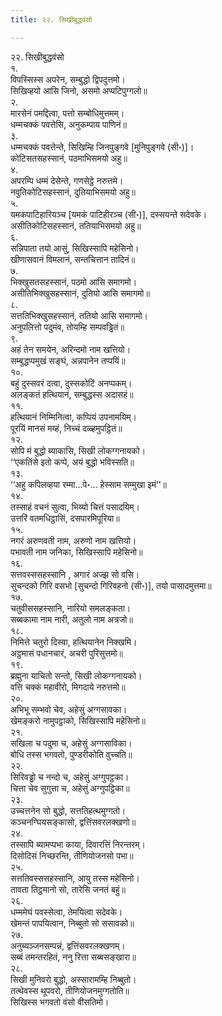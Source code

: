 ```yaml
---
title: २२. सिखीबुद्धवंसो

---
```

२२. सिखीबुद्धवंसो  
१.  
विपस्सिस्स अपरेन, सम्बुद्धो द्विपदुत्तमो।  
सिखिव्हयो आसि जिनो, असमो अप्पटिपुग्गलो॥  
२.  
मारसेनं पमद्दित्वा, पत्तो सम्बोधिमुत्तमम्।  
धम्मचक्कं पवत्तेसि, अनुकम्पाय पाणिनं॥  
३.  
धम्मचक्कं पवत्तेन्ते, सिखिम्हि जिनपुङ्गवे [मुनिपुङ्गवे (सी॰)]।  
कोटिसतसहस्सानं, पठमाभिसमयो अहु॥  
४.  
अपरम्पि धम्मं देसेन्ते, गणसेट्ठे नरुत्तमे।  
नवुतिकोटिसहस्सानं, दुतियाभिसमयो अहु॥  
५.  
यमकपाटिहारियञ्च [यमकं पाटिहीरञ्च (सी॰)], दस्सयन्ते सदेवके।  
असीतिकोटिसहस्सानं, ततियाभिसमयो अहु॥  
६.  
सन्निपाता तयो आसुं, सिखिस्सापि महेसिनो।  
खीणासवानं विमलानं, सन्तचित्तान तादिनं॥  
७.  
भिक्खुसतसहस्सानं, पठमो आसि समागमो।  
असीतिभिक्खुसहस्सानं, दुतियो आसि समागमो॥  
८.  
सत्ततिभिक्खुसहस्सानं, ततियो आसि समागमो।  
अनुपलित्तो पदुमंव, तोयम्हि सम्पवड्ढितं॥  
९.  
अहं तेन समयेन, अरिन्दमो नाम खत्तियो।  
सम्बुद्धप्पमुखं सङ्घं, अन्नपानेन तप्पयिं॥  
१०.  
बहुं दुस्सवरं दत्वा, दुस्सकोटिं अनप्पकम्।  
अलङ्कतं हत्थियानं, सम्बुद्धस्स अदासहं॥  
११.  
हत्थियानं निम्मिनित्वा, कप्पियं उपनामयिम्।  
पूरयिं मानसं मय्हं, निच्चं दळ्हमुपट्ठितं॥  
१२.  
सोपि मं बुद्धो ब्याकासि, सिखी लोकग्गनायको।  
‘‘एकतिंसे इतो कप्पे, अयं बुद्धो भविस्सति॥  
१३.  
‘‘अहु कपिलव्हया रम्मा…पे॰… हेस्साम सम्मुखा इमं’’॥  
१४.  
तस्साहं वचनं सुत्वा, भिय्यो चित्तं पसादयिम्।  
उत्तरिं वतमधिट्ठासिं, दसपारमिपूरिया॥  
१५.  
नगरं अरुणवती नाम, अरुणो नाम खत्तियो।  
पभावती नाम जनिका, सिखिस्सापि महेसिनो॥  
१६.  
सत्तवस्ससहस्सानि , अगारं अज्झ सो वसि।  
सुचन्दको गिरि वसभो [सुचन्दो गिरिवहनो (सी॰)], तयो पासादमुत्तमा॥  
१७.  
चतुवीससहस्सानि, नारियो समलङ्कता।  
सब्बकामा नाम नारी, अतुलो नाम अत्रजो॥  
१८.  
निमित्ते चतुरो दिस्वा, हत्थियानेन निक्खमि।  
अट्ठमासं पधानचारं, अचरी पुरिसुत्तमो॥  
१९.  
ब्रह्मुना याचितो सन्तो, सिखी लोकग्गनायको।  
वत्ति चक्कं महावीरो, मिगदाये नरुत्तमो॥  
२०.  
अभिभू सम्भवो चेव, अहेसुं अग्गसावका।  
खेमङ्करो नामुपट्ठाको, सिखिस्सापि महेसिनो॥  
२१.  
सखिला च पदुमा च, अहेसुं अग्गसाविका।  
बोधि तस्स भगवतो, पुण्डरीकोति वुच्चति॥  
२२.  
सिरिवड्ढो च नन्दो च, अहेसुं अग्गुपट्ठका।  
चित्ता चेव सुगुत्ता च, अहेसुं अग्गुपट्ठिका॥  
२३.  
उच्चत्तनेन सो बुद्धो, सत्ततिहत्थमुग्गतो।  
कञ्चनग्घियसङ्कासो, द्वत्तिंसवरलक्खणो॥  
२४.  
तस्सापि ब्यामप्पभा काया, दिवारत्तिं निरन्तरम्।  
दिसोदिसं निच्छरन्ति, तीणियोजनसो पभा॥  
२५.  
सत्ततिवस्ससहस्सानि, आयु तस्स महेसिनो।  
तावता तिट्ठमानो सो, तारेसि जनतं बहुं॥  
२६.  
धम्ममेघं पवस्सेत्वा, तेमयित्वा सदेवके।  
खेमन्तं पापयित्वान, निब्बुतो सो ससावको॥  
२७.  
अनुब्यञ्जनसम्पन्नं, द्वत्तिंसवरलक्खणम्।  
सब्बं तमन्तरहितं, ननु रित्ता सब्बसङ्खारा॥  
२८.  
सिखी मुनिवरो बुद्धो, अस्सारामम्हि निब्बुतो।  
तत्थेवस्स थूपवरो, तीणियोजनमुग्गतोति॥  
सिखिस्स भगवतो वंसो वीसतिमो।  